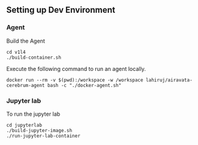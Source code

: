 ## Setting up Dev Environment

### Agent
Build the Agent
```shell
cd v1l4
./build-container.sh
```

Execute the following command to run an agent locally.
```shell
docker run --rm -v $(pwd):/workspace -w /workspace lahiruj/airavata-cerebrum-agent bash -c "./docker-agent.sh"
```

### Jupyter lab
To run the jupyter lab

```shell
cd jupyterlab
./build-jupyter-image.sh
./run-jupyter-lab-container
```


